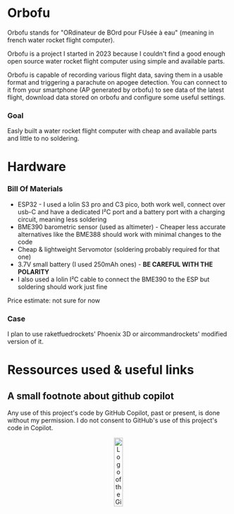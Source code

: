 # Orbofu
Orbofu stands for "ORdinateur de BOrd pour FUsée à eau" (meaning in french water rocket flight computer).

Orbofu is a project I started in 2023 because I couldn't find a good enough open source water rocket flight computer using simple and available parts.

Orbofu is capable of recording various flight data, saving them in a usable format and triggering a parachute on apogee detection. You can connect to it from your smartphone (AP generated by orbofu) to see data of the latest flight, download data stored on orbofu and configure some useful settings.

### Goal
Easly built a water rocket flight computer with cheap and available parts and little to no soldering.


# Hardware

### Bill Of Materials
- ESP32 - I used a lolin S3 pro and C3 pico, both work well, connect over usb-C and have a dedicated I²C port and a battery port with a charging circuit, meaning less soldering
- BME390 barometric sensor (used as altimeter) - Cheaper less accurate alternatives like the BME388 should work with minimal changes to the code
- Cheap & lightweight Servomotor (soldering probably required for that one)
- 3.7V small battery (I used 250mAh ones) - **BE CAREFUL WITH THE POLARITY**
- I also used a lolin I²C cable to connect the BME390 to the ESP but soldering should work just fine

Price estimate: not sure for now

### Case
I plan to use raketfuedrockets' Phoenix 3D or aircommandrockets' modified version of it.



# Ressources used & useful links


## A small footnote about github copilot

Any use of this project's code by GitHub Copilot, past or present, is done without my permission.  I do not consent to GitHub's use of this project's code in Copilot.

<p align="center"><a href="https://sfconservancy.org/GiveUpGitHub/"><img alt="Logo of the GiveUpGitHub campaign" src="https://sfconservancy.org/static/img/GiveUpGitHub.png" width="20%"></a></p>
